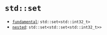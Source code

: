 # `std::set`

 * [`fundamental`](fundamental): `std::set<std::int32_t>`
 * [`nested`](nested): `std::set<std::set<std::int32_t>>`

